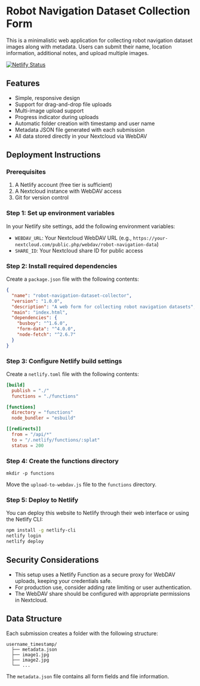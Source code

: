 # Robot Navigation Dataset Collection Form

This is a minimalistic web application for collecting robot navigation dataset images along with metadata. Users can submit their name, location information, additional notes, and upload multiple images.

[![Netlify Status](https://api.netlify.com/api/v1/badges/2ca98639-e01e-42b0-a4fd-b8966b915982/deploy-status)](https://app.netlify.com/sites/navigation-dataset/deploys)

## Features

- Simple, responsive design
- Support for drag-and-drop file uploads
- Multi-image upload support
- Progress indicator during uploads
- Automatic folder creation with timestamp and user name
- Metadata JSON file generated with each submission
- All data stored directly in your Nextcloud via WebDAV

## Deployment Instructions

### Prerequisites

1. A Netlify account (free tier is sufficient)
2. A Nextcloud instance with WebDAV access
3. Git for version control

### Step 1: Set up environment variables

In your Netlify site settings, add the following environment variables:

- `WEBDAV_URL`: Your Nextcloud WebDAV URL (e.g., `https://your-nextcloud.com/public.php/webdav/robot-navigation-data`)
- `SHARE_ID`: Your Nextcloud share ID for public access

### Step 2: Install required dependencies

Create a `package.json` file with the following contents:

```json
{
  "name": "robot-navigation-dataset-collector",
  "version": "1.0.0",
  "description": "A web form for collecting robot navigation datasets",
  "main": "index.html",
  "dependencies": {
    "busboy": "^1.6.0",
    "form-data": "^4.0.0",
    "node-fetch": "^2.6.7"
  }
}
```

### Step 3: Configure Netlify build settings

Create a `netlify.toml` file with the following contents:

```toml
[build]
  publish = "./"
  functions = "./functions"

[functions]
  directory = "functions"
  node_bundler = "esbuild"

[[redirects]]
  from = "/api/*"
  to = "/.netlify/functions/:splat"
  status = 200
```

### Step 4: Create the functions directory

```
mkdir -p functions
```

Move the `upload-to-webdav.js` file to the `functions` directory.

### Step 5: Deploy to Netlify

You can deploy this website to Netlify through their web interface or using the Netlify CLI:

```bash
npm install -g netlify-cli
netlify login
netlify deploy
```

## Security Considerations

- This setup uses a Netlify Function as a secure proxy for WebDAV uploads, keeping your credentials safe.
- For production use, consider adding rate limiting or user authentication.
- The WebDAV share should be configured with appropriate permissions in Nextcloud.

## Data Structure

Each submission creates a folder with the following structure:

```
username_timestamp/
  ├── metadata.json
  ├── image1.jpg
  ├── image2.jpg
  └── ...
```

The `metadata.json` file contains all form fields and file information.